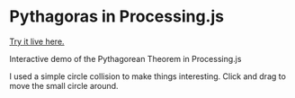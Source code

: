 Pythagoras in Processing.js
===========================

[Try it live here.](http://lucastulio.tumblr.com/post/79909961404/pythagoras-theorem-demo-with-collision-detection)

Interactive demo of the Pythagorean Theorem in Processing.js

I used a simple circle collision to make things interesting. Click and drag to move the small circle around.